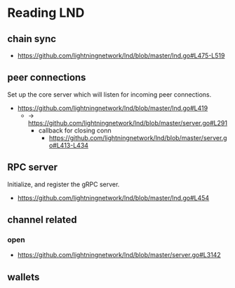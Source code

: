 # Reading LND

## chain sync
+ https://github.com/lightningnetwork/lnd/blob/master/lnd.go#L475-L519

## peer connections
Set up the core server which will listen for incoming peer connections.

+ https://github.com/lightningnetwork/lnd/blob/master/lnd.go#L419
    * -> https://github.com/lightningnetwork/lnd/blob/master/server.go#L291
        - callback for closing conn
            + https://github.com/lightningnetwork/lnd/blob/master/server.go#L413-L434

## RPC server
Initialize, and register the gRPC server.

+ https://github.com/lightningnetwork/lnd/blob/master/lnd.go#L454


## channel related
### open
+ https://github.com/lightningnetwork/lnd/blob/master/server.go#L3142


## wallets

